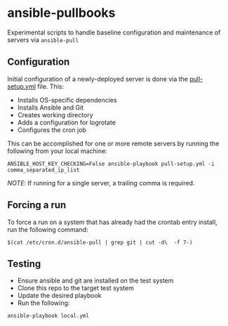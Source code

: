 # ansible-pullbooks

Experimental scripts to handle baseline configuration and maintenance of servers via `ansible-pull`

## Configuration

Initial configuration of a newly-deployed server is done via the [pull-setup.yml](pull-setup.yml) file. This:

- Installs OS-specific dependencies
- Installs Ansible and Git
- Creates working directory
- Adds a configuration for logrotate
- Configures the cron job

This can be accomplished for one or more remote servers by running the following from your local machine:

```
ANSIBLE_HOST_KEY_CHECKING=False ansible-playbook pull-setup.yml -i comma_separated_ip_list
```

_NOTE_: If running for a single server, a trailing comma is required.

## Forcing a run

To force a run on a system that has already had the crontab entry install, run the following command:

```
$(cat /etc/cron.d/ansible-pull | grep git | cut -d\  -f 7-)
```

## Testing

- Ensure ansible and git are installed on the test system
- Clone this repo to the target test system
- Update the desired playbook
- Run the following:

```
ansible-playbook local.yml
```
